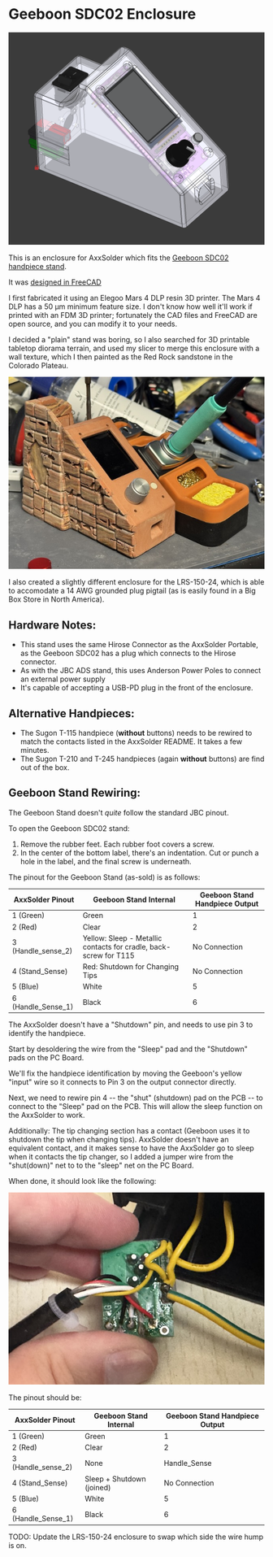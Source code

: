 # Geeboon SDC02 Enclosure

![Stand_Render](Geeboon_Stand_Render.png)

This is an enclosure for AxxSolder which fits the [Geeboon SDC02 handpiece stand](https://www.aliexpress.us/item/3256808635827814.html).

It was [designed in FreeCAD](https://www.freecad.org)

I first fabricated it using an Elegoo Mars 4 DLP resin 3D printer. The Mars 4
DLP has a 50 μm minimum feature size. I don't know how well it'll work if
printed with an FDM 3D printer; fortunately the CAD files and FreeCAD are open
source, and you can modify it to your needs.

I decided a "plain" stand was boring, so I also searched for 3D printable
tabletop diorama terrain, and used my slicer to merge this enclosure with a
wall texture, which I then painted as the Red Rock sandstone in the Colorado
Plateau.

![Fancy_Stand](Geeboon_Stand.jpeg)

I also created a slightly different enclosure for the LRS-150-24, which is able
to accomodate a 14 AWG grounded plug pigtail (as is easily found in a Big Box
Store in North America).

## Hardware Notes:

- This stand uses the same Hirose Connector as the AxxSolder Portable, as the
  Geeboon SDC02 has a plug which connects to the Hirose connector.
- As with the JBC ADS stand, this uses Anderson Power Poles to connect an external power supply
- It's capable of accepting a USB-PD plug in the front of the enclosure.

## Alternative Handpieces:

* The Sugon T-115 handpiece (**without** buttons) needs to be rewired to match the contacts listed in the AxxSolder README. It takes a few minutes.
* The Sugon T-210 and T-245 handpieces (again **without** buttons) are find out of the box.

## Geeboon Stand Rewiring:

The Geeboon Stand doesn't _quite_ follow the standard JBC pinout. 

To open the Geeboon SDC02 stand:
1. Remove the rubber feet. Each rubber foot covers a screw.
2. In the center of the bottom label, there's an indentation. Cut or punch a hole in the label, and the final screw is underneath.

The pinout for the Geeboon Stand (as-sold) is as follows:

AxxSolder Pinout | Geeboon Stand Internal | Geeboon Stand Handpiece Output |
|---|---|---|
1 (Green) | Green | 1
2 (Red) | Clear | 2
3 (Handle_sense_2) | Yellow: Sleep - Metallic contacts for cradle, back-screw for T115 | No Connection
4 (Stand_Sense) | Red: Shutdown for Changing Tips | No Connection
5 (Blue)| White | 5
6 (Handle_Sense_1) | Black | 6

The AxxSolder doesn't have a "Shutdown" pin, and needs to use pin 3 to identify the handpiece. 

Start by desoldering the wire from the "Sleep" pad and the "Shutdown" pads on the PC Board.

We'll fix the handpiece identification by moving the Geeboon's yellow "input" wire so it connects to Pin 3 on the output connector directly.

Next, we need to rewire pin 4 -- the "shut" (shutdown) pad on the PCB -- to connect to the "Sleep" pad on the PCB. This will allow the sleep function on the AxxSolder to work. 

Additionally: The tip changing section has a contact (Geeboon uses it to shutdown the tip when changing tips). AxxSolder doesn't have an equivalent contact, and it makes sense to have the AxxSolder go to sleep when it contacts the tip changer, so I added a jumper wire from the "shut(down)" net to to the "sleep" net on the PC Board.

When done, it should look like the following: 

![Geeboon Rewired](Geeboon_Rewire.jpeg)

The pinout should be:

AxxSolder Pinout | Geeboon Stand Internal | Geeboon Stand Handpiece Output |
|---|---|---|
1 (Green) | Green | 1
2 (Red) | Clear | 2
3 (Handle_sense_2) | None | Handle_Sense
4 (Stand_Sense) | Sleep + Shutdown (joined) | No Connection
5 (Blue)| White | 5
6 (Handle_Sense_1) | Black | 6

TODO: Update the LRS-150-24 enclosure to swap which side the wire hump is on.
